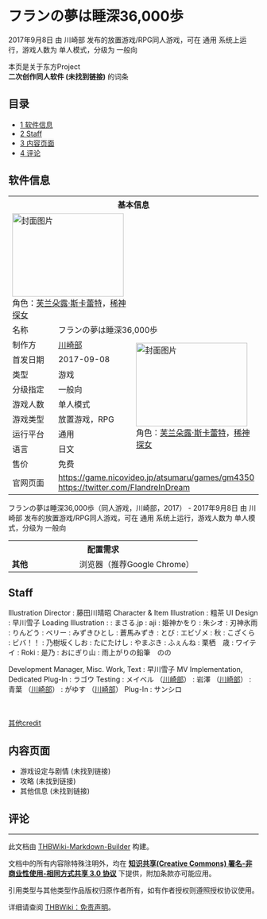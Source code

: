 # フランの夢は睡深36,000歩

<!-- source html: G:\repos\THBWiki-Markdown-Builder\THBWikiMarkdown\Temp\main\3\38\ns0%3A%E3%83%95%E3%83%A9%E3%83%B3%E3%81%AE%E5%A4%A2%E3%81%AF%E7%9D%A1%E6%B7%B136%2C000%E6%AD%A9.html -->

2017年9月8日 由 川崎部  发布的放置游戏/RPG同人游戏，可在 通用 系统上运行，游戏人数为 单人模式，分级为 一般向

本页是关于东方Project  
 **二次创作同人软件 (未找到链接)** 的词条

## 目录

- [1 软件信息](#软件信息)
- [2 Staff](#Staff)
- [3 内容页面](#内容页面)
- [4 评论](#评论)





## 软件信息

<table><tbody><tr><th colspan="3">基本信息</th></tr><tr><td class="cover-artwork-mobile" colspan="2"><a href="./文件-フランの夢は睡深36,000歩封面.gif.md" class="image" title="封面图片"><img alt="封面图片" src="https://upload.thwiki.cc/thumb/4/4d/%E3%83%95%E3%83%A9%E3%83%B3%E3%81%AE%E5%A4%A2%E3%81%AF%E7%9D%A1%E6%B7%B136%2C000%E6%AD%A9%E5%B0%81%E9%9D%A2.gif/224px-%E3%83%95%E3%83%A9%E3%83%B3%E3%81%AE%E5%A4%A2%E3%81%AF%E7%9D%A1%E6%B7%B136%2C000%E6%AD%A9%E5%B0%81%E9%9D%A2.gif" decoding="async" loading="lazy" width="224" height="168" srcset="https://upload.thwiki.cc/4/4d/%E3%83%95%E3%83%A9%E3%83%B3%E3%81%AE%E5%A4%A2%E3%81%AF%E7%9D%A1%E6%B7%B136%2C000%E6%AD%A9%E5%B0%81%E9%9D%A2.gif 1.5x" data-file-width="260" data-file-height="195"></a><div class="cover-char">角色：<a href="./芙兰朵露·斯卡蕾特.md" title="芙兰朵露·斯卡蕾特">芙兰朵露·斯卡蕾特</a>，<a href="./稀神探女.md" title="稀神探女">稀神探女</a></div></td>
</tr><tr><td class="label">名称</td><td colspan="2"> フランの夢は睡深36,000歩 </td></tr><tr><td class="label">制作方</td><td><a href="./川崎部.md" title="川崎部">川崎部</a></td><td class="cover-artwork" rowspan="8" style="min-width:224px;"><a href="./文件-フランの夢は睡深36,000歩封面.gif.md" class="image" title="封面图片"><img alt="封面图片" src="https://upload.thwiki.cc/thumb/4/4d/%E3%83%95%E3%83%A9%E3%83%B3%E3%81%AE%E5%A4%A2%E3%81%AF%E7%9D%A1%E6%B7%B136%2C000%E6%AD%A9%E5%B0%81%E9%9D%A2.gif/224px-%E3%83%95%E3%83%A9%E3%83%B3%E3%81%AE%E5%A4%A2%E3%81%AF%E7%9D%A1%E6%B7%B136%2C000%E6%AD%A9%E5%B0%81%E9%9D%A2.gif" decoding="async" loading="lazy" width="224" height="168" srcset="https://upload.thwiki.cc/4/4d/%E3%83%95%E3%83%A9%E3%83%B3%E3%81%AE%E5%A4%A2%E3%81%AF%E7%9D%A1%E6%B7%B136%2C000%E6%AD%A9%E5%B0%81%E9%9D%A2.gif 1.5x" data-file-width="260" data-file-height="195"></a><div class="cover-char">角色：<a href="./芙兰朵露·斯卡蕾特.md" title="芙兰朵露·斯卡蕾特">芙兰朵露·斯卡蕾特</a>，<a href="./稀神探女.md" title="稀神探女">稀神探女</a></div></td>
</tr><tr><td class="label">首发日期</td><td>2017-09-08</td></tr><tr><td class="label">类型</td><td>游戏</td></tr><tr><td class="label">分级指定</td><td>一般向</td></tr><tr><td class="label">游戏人数</td><td>单人模式</td></tr><tr><td class="label">游戏类型</td><td>放置游戏，RPG</td></tr><tr><td class="label">运行平台</td><td>通用</td></tr><tr><td class="label">语言</td><td>日文</td></tr><tr><td class="label">售价</td><td>免费</td></tr>
<tr><td class="label">官网页面</td><td colspan="2"><a rel="nofollow" class="external free" href="https://game.nicovideo.jp/atsumaru/games/gm4350">https://game.nicovideo.jp/atsumaru/games/gm4350</a><br><a rel="nofollow" class="external free" href="https://twitter.com/FlandreInDream">https://twitter.com/FlandreInDream</a></td></tr></tbody></table>

フランの夢は睡深36,000歩（同人游戏，川崎部，2017） - 2017年9月8日 由 川崎部  发布的放置游戏/RPG同人游戏，可在 通用 系统上运行，游戏人数为 单人模式，分级为 一般向
  
  

  


<table>
<tbody><tr><th colspan="2">配置需求</th></tr>
<tr><td style="width:120px;padding-left:7px;"><b>其他</b></td><td>浏览器（推荐Google Chrome）</td></tr>
</tbody></table>



## Staff
Illustration Director
: 藤田川晴昭
Character &amp; Item Illustration
: 粗茶
UI Design
: 早川雪子
Loading Illustration
: 
: まさる.jp
: aji
: 姫神かをり
: 朱シオ
: 刃神氷雨
: りんどう
: ベリー
: みずきひとし
: 蒼馬みずき
: とび
: エビゾメ
: 秋
: こざくら
: ビバ！！
: 乃樹坂くしお
: たにたけし
: やまぶき
: ふぇんね
: 栗栖　歳
: ワイテイ
: Roki
: 是乃
: おにぎり山
: 雨上がりの鉛筆　のの

Development Manager, Misc. Work, Text
: 早川雪子
MV Implementation, Dedicated Plug-In
: ラゴウ
Testing
: メイベル （[川崎部](./川崎部.md)）
: 岩澤 （[川崎部](./川崎部.md)）
: 青葉 （[川崎部](./川崎部.md)）
: がゆす （[川崎部](./川崎部.md)）
Plug-In
: サンシロ

  
　
  
  
[其他credit](http://kawasakibu.web.fc2.com/NemuiReimu/Flandre_Readme.html)
  


## 内容页面
- 游戏设定与剧情 (未找到链接)
- 攻略 (未找到链接)
- 其他信息 (未找到链接)


## 评论




---

此文档由 [THBWiki-Markdown-Builder](https://github.com/Delsin-Yu/THBWiki-Markdown-Builder) 构建。

文档中的所有内容除特殊注明外，均在 [**知识共享(Creative Commons) 署名-非商业性使用-相同方式共享 3.0 协议**](https://creativecommons.org/licenses/by-sa/3.0/deed.zh-hans) 下提供，附加条款亦可能应用。

引用类型与其他类型作品版权归原作者所有，如有作者授权则遵照授权协议使用。

详细请查阅 [THBWiki：免责声明](https://thbwiki.cc/THBWiki:%E5%85%8D%E8%B4%A3%E5%A3%B0%E6%98%8E)。

